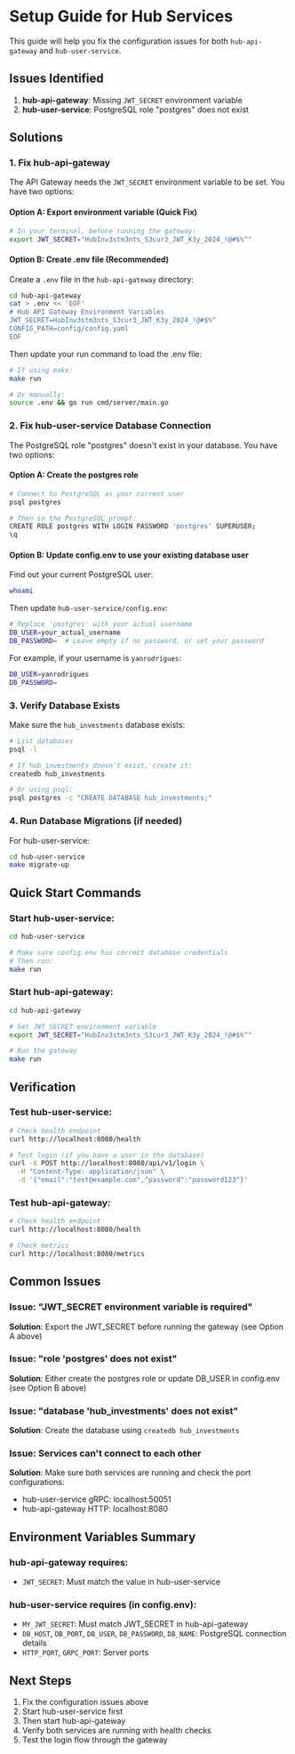 # Setup Guide for Hub Services

This guide will help you fix the configuration issues for both `hub-api-gateway` and `hub-user-service`.

## Issues Identified

1. **hub-api-gateway**: Missing `JWT_SECRET` environment variable
2. **hub-user-service**: PostgreSQL role "postgres" does not exist

## Solutions

### 1. Fix hub-api-gateway

The API Gateway needs the `JWT_SECRET` environment variable to be set. You have two options:

#### Option A: Export environment variable (Quick Fix)

```bash
# In your terminal, before running the gateway:
export JWT_SECRET="HubInv3stm3nts_S3cur3_JWT_K3y_2024_!@#$%^"
```

#### Option B: Create .env file (Recommended)

Create a `.env` file in the `hub-api-gateway` directory:

```bash
cd hub-api-gateway
cat > .env << 'EOF'
# Hub API Gateway Environment Variables
JWT_SECRET=HubInv3stm3nts_S3cur3_JWT_K3y_2024_!@#$%^
CONFIG_PATH=config/config.yaml
EOF
```

Then update your run command to load the .env file:

```bash
# If using make:
make run

# Or manually:
source .env && go run cmd/server/main.go
```

### 2. Fix hub-user-service Database Connection

The PostgreSQL role "postgres" doesn't exist in your database. You have two options:

#### Option A: Create the postgres role

```bash
# Connect to PostgreSQL as your current user
psql postgres

# Then in the PostgreSQL prompt:
CREATE ROLE postgres WITH LOGIN PASSWORD 'postgres' SUPERUSER;
\q
```

#### Option B: Update config.env to use your existing database user

Find out your current PostgreSQL user:

```bash
whoami
```

Then update `hub-user-service/config.env`:

```bash
# Replace 'postgres' with your actual username
DB_USER=your_actual_username
DB_PASSWORD=  # Leave empty if no password, or set your password
```

For example, if your username is `yanrodrigues`:

```bash
DB_USER=yanrodrigues
DB_PASSWORD=
```

### 3. Verify Database Exists

Make sure the `hub_investments` database exists:

```bash
# List databases
psql -l

# If hub_investments doesn't exist, create it:
createdb hub_investments

# Or using psql:
psql postgres -c "CREATE DATABASE hub_investments;"
```

### 4. Run Database Migrations (if needed)

For hub-user-service:

```bash
cd hub-user-service
make migrate-up
```

## Quick Start Commands

### Start hub-user-service:

```bash
cd hub-user-service

# Make sure config.env has correct database credentials
# Then run:
make run
```

### Start hub-api-gateway:

```bash
cd hub-api-gateway

# Set JWT_SECRET environment variable
export JWT_SECRET="HubInv3stm3nts_S3cur3_JWT_K3y_2024_!@#$%^"

# Run the gateway
make run
```

## Verification

### Test hub-user-service:

```bash
# Check health endpoint
curl http://localhost:8080/health

# Test login (if you have a user in the database)
curl -X POST http://localhost:8080/api/v1/login \
  -H "Content-Type: application/json" \
  -d '{"email":"test@example.com","password":"password123"}'
```

### Test hub-api-gateway:

```bash
# Check health endpoint
curl http://localhost:8080/health

# Check metrics
curl http://localhost:8080/metrics
```

## Common Issues

### Issue: "JWT_SECRET environment variable is required"
**Solution**: Export the JWT_SECRET before running the gateway (see Option A above)

### Issue: "role 'postgres' does not exist"
**Solution**: Either create the postgres role or update DB_USER in config.env (see Option B above)

### Issue: "database 'hub_investments' does not exist"
**Solution**: Create the database using `createdb hub_investments`

### Issue: Services can't connect to each other
**Solution**: Make sure both services are running and check the port configurations:
- hub-user-service gRPC: localhost:50051
- hub-api-gateway HTTP: localhost:8080

## Environment Variables Summary

### hub-api-gateway requires:
- `JWT_SECRET`: Must match the value in hub-user-service

### hub-user-service requires (in config.env):
- `MY_JWT_SECRET`: Must match JWT_SECRET in hub-api-gateway
- `DB_HOST`, `DB_PORT`, `DB_USER`, `DB_PASSWORD`, `DB_NAME`: PostgreSQL connection details
- `HTTP_PORT`, `GRPC_PORT`: Server ports

## Next Steps

1. Fix the configuration issues above
2. Start hub-user-service first
3. Then start hub-api-gateway
4. Verify both services are running with health checks
5. Test the login flow through the gateway


